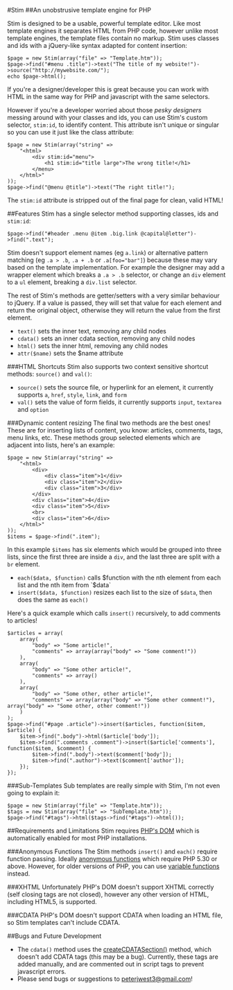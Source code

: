 #Stim
##An unobstrusive template engine for PHP

Stim is designed to be a usable, powerful template editor. Like most template engines it separates HTML from PHP code, however unlike most template engines, the template files contain no markup. Stim uses classes and ids with a jQuery-like syntax adapted for content insertion:

    $page = new Stim(array("file" => "Template.htm"));
    $page->find("#menu .title")->text("The title of my website!")->source("http://mywebsite.com/");
	echo $page->html();

If you're a designer/developer this is great because you can work with HTML in the same way for PHP and javascript with the same selectors.

However if you're a developer worried about those *pesky designers* messing around with your classes and ids, you can use Stim's custom selector, `stim:id`, to identify content. This attribute isn't unique or singular so you can use it just like the class attribute:

	$page = new Stim(array("string" =>
		"<html>
			<div stim:id="menu">
				<h1 stim:id="title large">The wrong title!</h1>
			</menu>
		</html>"
	));
    $page->find("@menu @title")->text("The right title!");
	
The `stim:id` attribute is stripped out of the final page for clean, valid HTML!

##Features
Stim has a single selector method supporting classes, ids and `stim:id`:

    $page->find("#header .menu @item .big.link @capital@letter")->find(".text");

Stim doesn't support element names (eg `a.link`) or alternative pattern matching (eg `.a > .b`, `.a + .b` or `.a[foo="bar"]`) because these may vary based on the template implementation. For example the designer may add a wrapper element which breaks a `.a > .b` selector, or change an `div` element to a `ul` element, breaking a `div.list` selector.

The rest of Stim's methods are getter/setters with a very similar behaviour to jQuery. If a value is passed, they will set that value for each element and return the original object, otherwise they will return the value from the first element.

- `text()` sets the inner text, removing any child nodes
- `cdata()` sets an inner cdata section, removing any child nodes
- `html()` sets the inner html, removing any child nodes
- `attr($name)` sets the $name attribute 

###HTML Shortcuts
Stim also supports two context sensitive shortcut methods: `source()` and `val()`:
- `source()` sets the source file, or hyperlink for an element, it currently supports `a`, `href`, `style`, `link`, and `form`
- `val()` sets the value of form fields, it currently supports `input`, `textarea` and `option`

###Dynamic content resizing
The final two methods are the best ones! These are for inserting lists of content, you know: articles, comments, tags, menu links, etc. These methods group selected elements which are adjacent into lists, here's an example:
    
	$page = new Stim(array("string" =>
		"<html>
			<div>
				<div class="item">1</div>
				<div class="item">2</div>
				<div class="item">3</div>
			</div>
			<div class="item">4</div>
			<div class="item">5</div>
			<br>
			<div class="item">6</div>
		</html>"
	));
    $items = $page->find(".item");
	
In this example `$items` has six elements which would be grouped into three lists, since the first three are inside a `div`, and the last three are split with a `br` element.

- `each($data, $function)` calls $function with the nth element from each list and the nth item from `$data`
- `insert($data, $function)` resizes each list to the size of `$data`, then does the same as `each()`

Here's a quick example which calls `insert()` recursively, to add comments to articles!

	$articles = array(
		array(
			"body" => "Some article!", 
			"comments" => array(array("body" => "Some comment!"))
		),
		array(
			"body" => "Some other article!", 
			"comments" => array()
		),
		array(
			"body" => "Some other, other article!", 
			"comments" => array(array("body" => "Some other comment!"), array("body" => "Some other, other comment!"))
		)
	);
	$page->find("#page .article")->insert($articles, function($item, $article) {
		$item->find(".body")->html($article['body']); 
		$item->find(".comments .comment")->insert($article['comments'], function($item, $comment) {
			$item->find(".body")->text($comment['body']);
			$item->find(".author")->text($comment['author']);
		});
	});

###Sub-Templates
Sub templates are really simple with Stim, I'm not even going to explain it:

	$page = new Stim(array("file" => "Template.htm"));
	$tags = new Stim(array("file" => "SubTemplate.htm"));
	$page->find("#tags")->html($tags->find("#tags")->html());

##Requirements and Limitations
Stim requires [PHP's DOM](http://php.net/manual/en/book.dom.php) which is automatically enabled for most PHP installations.

###Anonymous Functions
The Stim methods `insert()` and `each()` require function passing. Ideally [anonymous functions](http://php.net/manual/en/functions.anonymous.php) which require PHP 5.30 or above. 
However, for older versions of PHP, you can use [variable functions](http://www.php.net/manual/en/functions.variable-functions.php) instead.

###XHTML
Unfortunately PHP's DOM doesn't support XHTML correctly (self closing tags are not closed), however any other version of HTML, including HTML5, is supported.

###CDATA
PHP's DOM doesn't support CDATA when loading an HTML file, so Stim templates can't include CDATA.

##Bugs and Future Development

- The `cdata()` method uses the [createCDATASection()](http://php.net/manual/en/domdocument.createcdatasection.php) method, which doesn't add CDATA tags (this may be a bug). Currently, these tags are  added manually, and are commented out in script tags to prevent javascript errors.
- Please send bugs or suggestions to peterjwest3@gmail.com!